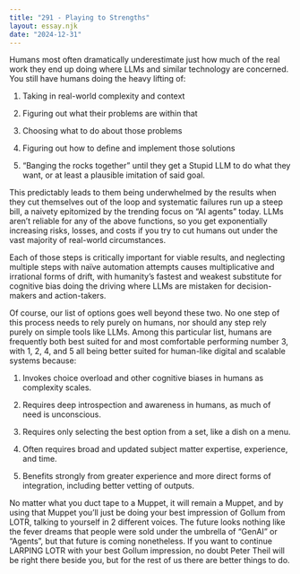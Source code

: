 ```yaml
---
title: "291 - Playing to Strengths"
layout: essay.njk
date: "2024-12-31"
---
```


Humans most often dramatically underestimate just how much of the real work they end up doing where LLMs and similar technology are concerned. You still have humans doing the heavy lifting of:

1. Taking in real-world complexity and context

2. Figuring out what their problems are within that

3. Choosing what to do about those problems

4. Figuring out how to define and implement those solutions

5. “Banging the rocks together” until they get a Stupid LLM to do what they want, or at least a plausible imitation of said goal.

This predictably leads to them being underwhelmed by the results when they cut themselves out of the loop and systematic failures run up a steep bill, a naivety epitomized by the trending focus on “AI agents” today. LLMs aren’t reliable for any of the above functions, so you get exponentially increasing risks, losses, and costs if you try to cut humans out under the vast majority of real-world circumstances.

Each of those steps is critically important for viable results, and neglecting multiple steps with naïve automation attempts causes multiplicative and irrational forms of drift, with humanity’s fastest and weakest substitute for cognitive bias doing the driving where LLMs are mistaken for decision-makers and action-takers.

Of course, our list of options goes well beyond these two. No one step of this process needs to rely purely on humans, nor should any step rely purely on simple tools like LLMs. Among this particular list, humans are frequently both best suited for and most comfortable performing number 3, with 1, 2, 4, and 5 all being better suited for human-like digital and scalable systems because:

1. Invokes choice overload and other cognitive biases in humans as complexity scales.

2. Requires deep introspection and awareness in humans, as much of need is unconscious.

3. Requires only selecting the best option from a set, like a dish on a menu.

4. Often requires broad and updated subject matter expertise, experience, and time.

5. Benefits strongly from greater experience and more direct forms of integration, including better vetting of outputs.

No matter what you duct tape to a Muppet, it will remain a Muppet, and by using that Muppet you’ll just be doing your best impression of Gollum from LOTR, talking to yourself in 2 different voices. The future looks nothing like the fever dreams that people were sold under the umbrella of “GenAI” or “Agents”, but that future is coming nonetheless. If you want to continue LARPING LOTR with your best Gollum impression, no doubt Peter Theil will be right there beside you, but for the rest of us there are better things to do.